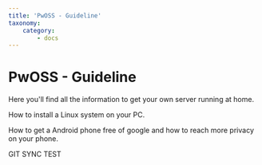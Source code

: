 ```yaml
---
title: 'PwOSS - Guideline'
taxonomy:
    category:
        - docs
---
```


# PwOSS - Guideline

Here you'll find all the information to get your own server running at home.

How to install a Linux system on your PC.  

How to get a Android phone free of google and how to reach more privacy on your phone.


GIT SYNC TEST
